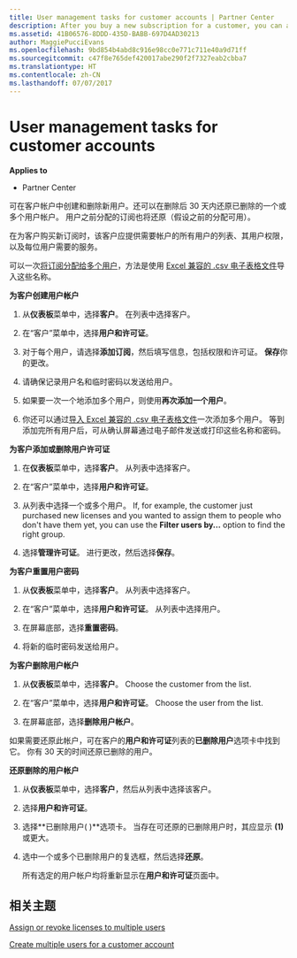 ```yaml
---
title: User management tasks for customer accounts | Partner Center
description: After you buy a new subscription for a customer, you can assign licenses to specific users.
ms.assetid: 41B06576-8DDD-435D-BABB-697D4AD30213
author: MaggiePucciEvans
ms.openlocfilehash: 9bd854b4abd8c916e98cc0e771c711e40a9d71ff
ms.sourcegitcommit: c47f8e765def420017abe290f2f7327eab2cbba7
ms.translationtype: HT
ms.contentlocale: zh-CN
ms.lasthandoff: 07/07/2017
---
```

# <a name="user-management-tasks-for-customer-accounts"></a>User management tasks for customer accounts

**Applies to**

-  Partner Center



可在客户帐户中创建和删除新用户。还可以在删除后 30 天内还原已删除的一个或多个用户帐户。 用户之前分配的订阅也将还原（假设之前的分配可用）。

在为客户购买新订阅时，该客户应提供需要帐户的所有用户的列表、其用户权限，以及每位用户需要的服务。  

可以一次[将订阅分配给多个用户](bulk-license-provisioning-for-multiple-users.md)，方法是使用 [Excel 兼容的 .csv 电子表格文件](adding-multiple-users-to-a-customer-account.md)导入这些名称。

<a href="" id="createuseraccounts"></a>
**为客户创建用户帐户**

1.  从**仪表板**菜单中，选择**客户**。 在列表中选择客户。

2.  在“客户”菜单中，选择**用户和许可证**。

3.  对于每个用户，请选择**添加订阅**，然后填写信息，包括权限和许可证。 **保存**你的更改。

4.  请确保记录用户名和临时密码以发送给用户。 

5.  如果要一次一个地添加多个用户，则使用**再次添加一个用户**。 

6. 你还可以通过[导入 Excel 兼容的 .csv 电子表格文件](adding-multiple-users-to-a-customer-account.md)一次添加多个用户。 等到添加完所有用户后，可从确认屏幕通过电子邮件发送或打印这些名称和密码。

<a href="" id="userlicensing"></a>
**为客户添加或删除用户许可证**

1.  在**仪表板**菜单中，选择**客户**。 从列表中选择客户。

2.  在“客户”菜单中，选择**用户和许可证**。

3.  从列表中选择一个或多个用户。 If, for example, the customer just purchased new licenses and you wanted to assign them to people who don't have them yet, you can use the **Filter users by...** option to find the right group.

4.  选择**管理许可证**。 进行更改，然后选择**保存**。

<a href="" id="resetpassword"></a>
**为客户重置用户密码**

1.  从**仪表板**菜单中，选择**客户**。 从列表中选择客户。

2.  在“客户”菜单中，选择**用户和许可证**。 从列表中选择用户。

3.  在屏幕底部，选择**重置密码**。 

4.  将新的临时密码发送给用户。

<a href="" id="deleteuseraccounts"></a>
**为客户删除用户帐户**

1.  从**仪表板**菜单中，选择**客户**。 Choose the customer from the list.

2.  在“客户”菜单中，选择**用户和许可证**。 Choose the user from the list.

3.  在屏幕底部，选择**删除用户帐户**。

如果需要还原此帐户，可在客户的**用户和许可证**列表的**已删除用户**选项卡中找到它。 你有 30 天的时间还原已删除的用户。

<a href="" id="restoreuseraccounts"></a>
**还原删除的用户帐户**

1.  从**仪表板**菜单中，选择**客户**，然后从列表中选择该客户。

2.  选择**用户和许可证**。

3.  选择**已删除用户( )**选项卡。 当存在可还原的已删除用户时，其应显示 **(1)** 或更大。

4.  选中一个或多个已删除用户的复选框，然后选择**还原**。

    所有选定的用户帐户均将重新显示在**用户和许可证**页面中。

## <a name="related-topics"></a>相关主题


[Assign or revoke licenses to multiple users](bulk-license-provisioning-for-multiple-users.md)

[Create multiple users for a customer account](adding-multiple-users-to-a-customer-account.md)

 

 



